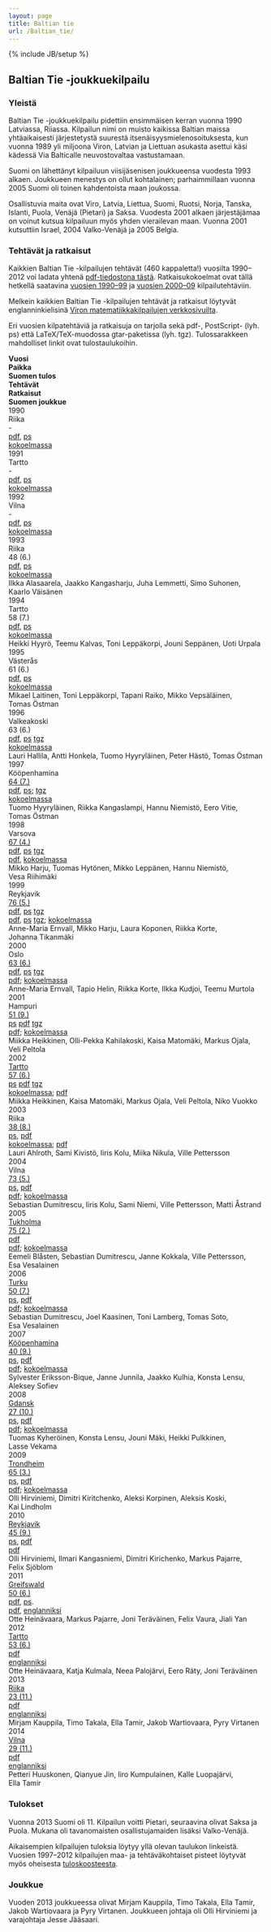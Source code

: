 ```yaml
---
layout: page
title: Baltian tie
url: /Baltian_tie/
---
```

{% include JB/setup %}

## Baltian Tie -joukkuekilpailu

### Yleistä

Baltian Tie -joukkuekilpailu pidettiin ensimmäisen kerran vuonna 1990
Latviassa, Riiassa. Kilpailun nimi on muisto kaikissa Baltian maissa
yhtäaikaisesti järjestetystä suurestä itsenäisyysmielenosoituksesta,
kun vuonna 1989 yli miljoona Viron, Latvian ja Liettuan asukasta
asettui käsi kädessä Via Balticalle neuvostovaltaa vastustamaan.

Suomi on lähettänyt kilpailuun viisijäsenisen joukkueensa vuodesta
1993 alkaen. Joukkueen menestys on ollut kohtalainen; parhaimmillaan
vuonna 2005 Suomi oli toinen kahdentoista maan joukossa.

Osallistuvia maita ovat Viro, Latvia, Liettua, Suomi, Ruotsi, Norja,
Tanska, Islanti, Puola, Venäjä (Pietari) ja Saksa. Vuodesta 2001
alkaen järjestäjämaa on voinut kutsua kilpailuun myös yhden
vierailevan maan. Vuonna 2001 kutsuttiin Israel, 2004 Valko-Venäjä ja
2005 Belgia.

### Tehtävät ja ratkaisut

Kaikkien Baltian Tie -kilpailujen tehtävät (460 kappaletta!) vuosilta
1990–2012 voi ladata yhtenä [pdf-tiedostona tästä](bwteht.pdf).
Ratkaisukokoelmat ovat tällä hetkellä saatavina
[vuosien 1990–99](Btratk1990_99.pdf) ja
[vuosien 2000–09](Btratk2000_09.pdf) kilpailutehtäviin.

Melkein kaikkien Baltian Tie -kilpailujen tehtävät ja ratkaisut
löytyvät englanninkielisinä
[Viron matematiikkakilpailujen verkkosivuilta](http://www.math.olympiaadid.ut.ee/eng/html/?id=bw).

Eri vuosien kilpatehtäviä ja ratkaisuja on tarjolla sekä pdf-,
PostScript- (lyh. ps) että LaTeX/TeX-muodossa gtar-paketissa (lyh.
tgz). Tulossarakkeen mahdolliset linkit ovat tulostaulukoihin.


<div class="row">
<div class="col-xs-1 col-md-1"><strong>Vuosi</strong></div>
<div class="col-xs-2 col-md-2"><strong>Paikka</strong></div>
<div class="col-xs-2 col-md-1"><strong>Suomen tulos</strong></div>
<div class="col-xs-3 col-md-1"><strong>Tehtävät</strong></div>
<div class="col-xs-4 col-md-2"><strong>Ratkaisut</strong></div>
<div class="col-xs-11 col-xs-offset-1 col-md-5 col-md-offset-0"><strong>Suomen joukkue</strong></div>
</div>

<div class="row">
<div class="col-xs-1 col-md-1">1990</div>
<div class="col-xs-2 col-md-2">Rii&shy;ka</div>
<div class="col-xs-2 col-md-1">-</div>
<div class="col-xs-3 col-md-1"><a href="1990/Bt1990.pdf">pdf</a>, <a href="1990/Bt1990.ps">ps</a></div>
<div class="col-xs-4 col-md-2"><a href="Btratk1990_99.pdf">koko&shy;el&shy;massa</a></div>
</div>

<div class="row">
<div class="col-xs-1 col-md-1">1991</div>
<div class="col-xs-2 col-md-2">Tart&shy;to</div>
<div class="col-xs-2 col-md-1">-</div>
<div class="col-xs-3 col-md-1"><a href="1991/Bt1991.pdf">pdf</a>, <a href="1991/Bt1991.ps">ps</a></div>
<div class="col-xs-4 col-md-2"><a href="Btratk1990_99.pdf">koko&shy;el&shy;massa</a></div>
</div>

<div class="row">
<div class="col-xs-1 col-md-1">1992</div>
<div class="col-xs-2 col-md-2">Vil&shy;na</div>
<div class="col-xs-2 col-md-1">-</div>
<div class="col-xs-3 col-md-1"><a href="1992/Bt1992.pdf">pdf</a>, <a href="1992/Bt1992.ps">ps</a></div>
<div class="col-xs-4 col-md-2"><a href="Btratk1990_99.pdf">koko&shy;el&shy;massa</a></div>
</div>

<div class="row">
<div class="col-xs-1 col-md-1">1993</div>
<div class="col-xs-2 col-md-2">Rii&shy;ka</div>
<div class="col-xs-2 col-md-1">48 (6.)</div>
<div class="col-xs-3 col-md-1"><a href="1993/Bt1993.pdf">pdf</a>, <a href="1993/Bt1993.ps">ps</a></div>
<div class="col-xs-4 col-md-2"><a href="Btratk1990_99.pdf">koko&shy;el&shy;massa</a></div>
<div class="col-xs-11 col-xs-offset-1 col-md-5 col-md-offset-0">Ilkka Alasaarela, Jaakko Kangasharju, Juha Lemmetti, Simo Suhonen, Kaarlo Väisänen</div>
</div>

<div class="row">
<div class="col-xs-1 col-md-1">1994</div>
<div class="col-xs-2 col-md-2">Tart&shy;to</div>
<div class="col-xs-2 col-md-1">58 (7.)</div>
<div class="col-xs-3 col-md-1"><a href="1994/Bt1994.pdf">pdf</a>, <a href="1994/Bt1994.ps">ps</a></div>
<div class="col-xs-4 col-md-2"><a href="Btratk1990_99.pdf">koko&shy;el&shy;massa</a></div>
<div class="col-xs-11 col-xs-offset-1 col-md-5 col-md-offset-0">Heikki Hyyrö, Teemu Kalvas, Toni Leppäkorpi, Jouni Seppänen, Uoti Urpala</div>
</div>

<div class="row">
<div class="col-xs-1 col-md-1">1995</div>
<div class="col-xs-2 col-md-2">Väs&shy;te&shy;rås</div>
<div class="col-xs-2 col-md-1">61 (6.)</div>
<div class="col-xs-3 col-md-1"><a href="1995/Bt1995.pdf">pdf</a>, <a href="1995/Bt1995.ps">ps</a></div>
<div class="col-xs-4 col-md-2"><a href="Btratk1990_99.pdf">koko&shy;el&shy;massa</a></div>
<div class="col-xs-11 col-xs-offset-1 col-md-5 col-md-offset-0">Mikael Laitinen, Toni Leppäkorpi, Tapani Raiko, Mikko Vepsäläinen, Tomas Östman</div>
</div>

<div class="row">
<div class="col-xs-1 col-md-1">1996</div>
<div class="col-xs-2 col-md-2">Valkea&shy;koski</div>
<div class="col-xs-2 col-md-1">63 (6.)</div>
<div class="col-xs-3 col-md-1"><a href="1996/Bt1996.pdf">pdf</a>, 
<a href="1996/Bt1996.ps">ps</a> <a href="1996/Bt1996.tgz">tgz</a>
</div>
<div class="col-xs-4 col-md-2"><a href="Btratk1990_99.pdf">koko&shy;el&shy;massa</a></div>
<div class="col-xs-11 col-xs-offset-1 col-md-5 col-md-offset-0">Lauri Hallila, Antti Honkela, Tuomo Hyyryläinen, Peter Hästö, Tomas Östman</div>
</div>

<div class="row">
<div class="col-xs-1 col-md-1">1997</div>
<div class="col-xs-2 col-md-2">Kööpen&shy;hamina</div>
<div class="col-xs-2 col-md-1"><a href="tulokset.html#1997">64 (7.)</a></div>
<div class="col-xs-3 col-md-1"><a href="1997/Bt1997.pdf">pdf</a>, <a href="1997/Bt1997.ps">ps</a>; <a href="1997/Bt1997.tgz">tgz</a>
</div>
<div class="col-xs-4 col-md-2"><a href="Btratk1990_99.pdf">koko&shy;el&shy;massa</a></div>
<div class="col-xs-11 col-xs-offset-1 col-md-5 col-md-offset-0">Tuomo Hyyryläinen, Riikka Kangaslampi, Hannu Niemistö, Eero Vitie, Tomas Östman</div>
</div>

<div class="row">
<div class="col-xs-1 col-md-1">1998</div>
<div class="col-xs-2 col-md-2">Var&shy;so&shy;va</div>
<div class="col-xs-2 col-md-1"><a href="tulokset.html#1998">67 (4.)</a></div>
<div class="col-xs-3 col-md-1"><a href="1998/Bt1998.pdf">pdf</a>, 
<a href="1998/Bt1998.ps">ps</a> <a href="1998/Bt1998.tgz">tgz</a>
</div>
<div class="col-xs-4 col-md-2"><a href="1998/Bt1998ratk.pdf">pdf</a>, <a href="Btratk1990_99.pdf">koko&shy;el&shy;massa</a></div>
<div class="col-xs-11 col-xs-offset-1 col-md-5 col-md-offset-0">Mikko Harju, Tuomas Hytönen, Mikko Leppänen, Hannu Niemistö, Vesa Riihimäki</div>
</div>

<div class="row">
<div class="col-xs-1 col-md-1">1999</div>
<div class="col-xs-2 col-md-2"><!--<a href="http://www.talnakonnun.is/Staerdfraedafelag/">-->Reyk&shy;ja&shy;vik</div>
<div class="col-xs-2 col-md-1"><a href="tulokset.html#1999">76 (5.)</a></div>
<div class="col-xs-3 col-md-1"><a href="1999/Bt1999.pdf">pdf</a>,
<a href="1999/Bt1999.ps">ps</a>
<a href="1999/Bt1999.tgz">tgz</a>
</div>
<div class="col-xs-4 col-md-2"><a href="1999/Bt1999ratk.pdf">pdf</a>, 
<a href="1999/Bt1999ratk.ps">ps</a>
<a href="1999/Bt1999ratk.tgz">tgz</a>; <a href="Btratk1990_99.pdf">koko&shy;el&shy;massa</a>
</div>
<div class="col-xs-11 col-xs-offset-1 col-md-5 col-md-offset-0">Anne-Maria Ernvall, Mikko Harju, Laura Koponen, Riikka Korte, Johanna Tikanmäki</div>
</div>

<div class="row">
<div class="col-xs-1 col-md-1">2000</div>
<div class="col-xs-2 col-md-2"><!--<a href="http://www.math.uio.no/~hermunn/abel/baltic.html">-->Oslo</div>
<div class="col-xs-2 col-md-1"><a href="tulokset.html#2000">63 (6.)</a></div>
<div class="col-xs-3 col-md-1"><a href="2000/Bt2000.pdf">pdf</a>, <a href="2000/Bt2000.ps">ps</a> <a href="2000/Bt2000.tgz">tgz</a></div>
<div class="col-xs-4 col-md-2"><a href="2000/Bt2000ratk.pdf">pdf</a>; <a href="Btratk2000_09.pdf">koko&shy;el&shy;massa</a></div>
<div class="col-xs-11 col-xs-offset-1 col-md-5 col-md-offset-0">Anne-Maria Ernvall, Tapio Helin, Riikka Korte, Ilkka Kudjoi, Teemu Murtola</div>
</div>

<div class="row">
<div class="col-xs-1 col-md-1">2001</div>
<div class="col-xs-2 col-md-2">Ham&shy;puri</div>
<div class="col-xs-2 col-md-1"><a href="tulokset.html#2001">51 (9.)</a></div>
<div class="col-xs-3 col-md-1"><a href="2001/Bt2001.ps">ps</a> <a href="2001/Bt2001.pdf">pdf</a>
 <a href="2001/Bt2001.tgz">tgz</a></div><div class="col-xs-4 col-md-2"><a href="2001/Bt2001ratk.pdf">pdf</a>; <a href="Btratk2000_09.pdf">koko&shy;el&shy;massa</a>
</div>
<div class="col-xs-11 col-xs-offset-1 col-md-5 col-md-offset-0">Miikka Heikkinen, Olli-Pekka Kahilakoski, Kaisa Matomäki, Markus Ojala, Veli Peltola</div>
</div>

<div class="row">
<div class="col-xs-1 col-md-1">2002</div>
<div class="col-xs-2 col-md-2"><a href="http://www.ut.ee/bw2002/">Tart&shy;to</a></div>
<div class="col-xs-2 col-md-1"><a href="tulokset.html#2002">57 (6.)</a></div>
<div class="col-xs-3 col-md-1"><a href="2002/Bt2002.ps">ps</a> <a href="2002/Bt2002.pdf">pdf</a>
 <a href="2002/Bt2002.tgz">tgz</a></div>
<div class="col-xs-4 col-md-2"><a href="Btratk2000_09.pdf">koko&shy;el&shy;massa</a>; <a href="2002/bwr2002.pdf">pdf</a></div>
<div class="col-xs-11 col-xs-offset-1 col-md-5 col-md-offset-0">Miikka Heikkinen, Kaisa Matomäki, Markus Ojala, Veli Peltola, Niko Vuokko</div>
</div>

<div class="row">
<div class="col-xs-1 col-md-1">2003</div>
<div class="col-xs-2 col-md-2">Rii&shy;ka</div>
<div class="col-xs-2 col-md-1"><a href="tulokset.html#2003">38 (8.)</a></div>
<div class="col-xs-3 col-md-1"><a href="2003/Bt2003.ps">ps</a>, <a href="2003/Bt2003.pdf">pdf</a></div>
<div class="col-xs-4 col-md-2"><a href="Btratk2000_09.pdf">koko&shy;el&shy;massa</a>; <a href="2003/bwr2003.pdf">pdf</a></div>
<div class="col-xs-11 col-xs-offset-1 col-md-5 col-md-offset-0">Lauri Ahlroth, Sami Kivistö, Iiris Kolu, Miika Nikula, Ville Pettersson</div>
</div>

<div class="row">
<div class="col-xs-1 col-md-1">2004</div>
<div class="col-xs-2 col-md-2">Vil&shy;na</div>
<div class="col-xs-2 col-md-1"><a href="tulokset.html#2004">73 (5.)</a></div>
<div class="col-xs-3 col-md-1"><a href="2004/Bt2004.ps">ps</a>, <a href="2004/Bt2004.pdf">pdf</a></div>
<div class="col-xs-4 col-md-2"><a href="bwr2004.pdf">pdf</a>; <a href="Btratk2000_09.pdf">koko&shy;el&shy;massa</a></div>
<div class="col-xs-11 col-xs-offset-1 col-md-5 col-md-offset-0">Sebastian Dumitrescu, Iiris Kolu, Sami Niemi, Ville Pettersson, Matti Åstrand</div>
</div>

<div class="row">
<div class="col-xs-1 col-md-1">2005</div>
<div class="col-xs-2 col-md-2"><a href="http://www.math.su.se/bw2005/">Tuk&shy;holma</a></div>
<div class="col-xs-2 col-md-1"><a href="tulokset.html#2005">75 (2.)</a></div>
<div class="col-xs-3 col-md-1"><a href="2005/Bt2005.pdf">pdf</a></div>
<div class="col-xs-4 col-md-2"><a href="bwr2005.pdf">pdf</a>; <a href="Btratk2000_09.pdf">koko&shy;el&shy;massa</a></div>
<div class="col-xs-11 col-xs-offset-1 col-md-5 col-md-offset-0">Eemeli Blåsten, Sebastian Dumitrescu, Janne Kokkala, Ville Pettersson, Esa Vesalainen</div>
</div>

<div class="row">
<div class="col-xs-1 col-md-1">2006</div>
<div class="col-xs-2 col-md-2"><a href="/BW2006/">Tur&shy;ku</a></div>
<div class="col-xs-2 col-md-1"><a href="tulokset.html#2006">50 (7.)</a></div>
<div class="col-xs-3 col-md-1"><a href="2006/Bt2006.ps">ps</a>, <a href="2006/Bt2006.pdf">pdf</a></div>
<div class="col-xs-4 col-md-2"><a href="bwr2006.pdf">pdf</a>; <a href="Btratk2000_09.pdf">koko&shy;el&shy;massa</a></div>
<div class="col-xs-11 col-xs-offset-1 col-md-5 col-md-offset-0">Sebastian Dumitrescu, Joel Kaasinen, Toni Lamberg, Tomas Soto, Esa Vesalainen</div>
</div>

<div class="row">
<div class="col-xs-1 col-md-1">2007</div>
<div class="col-xs-2 col-md-2"><a href="http://www.balticway07.dk/">Kööpen&shy;hamina</a></div>
<div class="col-xs-2 col-md-1"><a href="tulokset.html#2007">40 (9.)</a></div>
<div class="col-xs-3 col-md-1"><a href="2007/Bt2007.ps">ps</a>, <a href="2007/Bt2007.pdf">pdf</a></div>
<div class="col-xs-4 col-md-2"><a href="2007/Bt2007r.pdf">pdf</a>; <a href="Btratk2000_09.pdf">koko&shy;el&shy;massa</a></div>
<div class="col-xs-11 col-xs-offset-1 col-md-5 col-md-offset-0">Sylvester Eriksson-Bique, Janne Junnila, Jaakko Kulhia, Konsta Lensu, Aleksey Sofiev</div>
</div>

<div class="row">
<div class="col-xs-1 col-md-1">2008</div>
<div class="col-xs-2 col-md-2"><a href="http://mat.ug.edu.pl/balticway/">Gdansk</a></div>
<div class="col-xs-2 col-md-1"><a href="tulokset.html#2008">27 (10.)</a></div>
<div class="col-xs-3 col-md-1"><a href="2008/Bt2008.ps">ps</a>, <a href="2008/Bt2008.pdf">pdf</a></div>
<div class="col-xs-4 col-md-2"><a href="2008/Bt2008ratk.pdf">pdf</a>; <a href="Btratk2000_09.pdf">koko&shy;el&shy;massa</a></div>
<div class="col-xs-11 col-xs-offset-1 col-md-5 col-md-offset-0">Tuomas Kyheröinen, Konsta Lensu, Jouni Mäki, Heikki Pulkkinen, Lasse Vekama</div>
</div>

<div class="row">
<div class="col-xs-1 col-md-1">2009</div>
<div class="col-xs-2 col-md-2"><a href="http://bw09.no/">Trond&shy;heim</a></div>
<div class="col-xs-2 col-md-1"><a href="tulokset.html#2009">65 (3.)</a></div>
<div class="col-xs-3 col-md-1"><a href="2009/Bt2009.ps">ps</a>, <a href="2009/Bt2009.pdf">pdf</a></div>
<div class="col-xs-4 col-md-2"><a href="Bt2009ratk.pdf">pdf</a>; <a href="Btratk2000_09.pdf">koko&shy;el&shy;massa</a></div>
<div class="col-xs-11 col-xs-offset-1 col-md-5 col-md-offset-0">Olli Hirviniemi, Dimitri Kiritchenko, Aleksi Korpinen, Aleksis Koski, Kai Lindholm</div>
</div>

<div class="row">
<div class="col-xs-1 col-md-1">2010</div>
<div class="col-xs-2 col-md-2"><a href="http://www.stae.is/bw10/">Reyk&shy;ja&shy;vik</a></div>
<div class="col-xs-2 col-md-1"><a href="tulokset.html#2010">45 (9.)</a></div>
<div class="col-xs-3 col-md-1"><a href="2010/Bt2010.ps">ps</a>, <a href="2010/Bt2010.pdf">pdf</a></div>
<div class="col-xs-4 col-md-2"><a href="2010/Bt2010ratk.pdf">pdf</a></div>
<div class="col-xs-11 col-xs-offset-1 col-md-5 col-md-offset-0">Olli Hirviniemi, Ilmari Kangasniemi, Dimitri Kirichenko, Markus Pajarre, Felix Sjöblom</div>
</div>



<div class="row">
<div class="col-xs-1 col-md-1">2011</div>
<div class="col-xs-2 col-md-2"><a href="http://www.balticway-2011.de/">Greifs&shy;wald</a></div>
<div class="col-xs-2 col-md-1"><a href="http://www.balticway-2011.de/wp-content/uploads/2011/11/resultsOnlyTable.pdf">50 (6.)</a></div>
<div class="col-xs-3 col-md-1"><a href="2011/Bt2011.pdf">pdf</a>, <a href="2011/Bt2011.ps">ps</a>.</div>
<div class="col-xs-4 col-md-2"><a href="2011/Bt2011ratk.pdf">pdf</a>, <a href="http://www.balticway-2011.de/wp-content/uploads/2011/11/PSlist.pdf">eng&shy;lan&shy;niksi</a></div>
<div class="col-xs-11 col-xs-offset-1 col-md-5 col-md-offset-0">Otte Heinävaara, Markus Pajarre, Joni Teräväinen, Felix Vaura, Jiali Yan</div>
</div>

<div class="row">
<div class="col-xs-1 col-md-1">2012</div>
<div class="col-xs-2 col-md-2"><a href="http://www.bw2012.ut.ee/">Tart&shy;to</a></div>
<div class="col-xs-2 col-md-1"><a href="/Baltian_tie/2012/Bt2012res.pdf">53 (6.)</a></div>
<div class="col-xs-3 col-md-1"><a href="/Baltian_tie/2012/Bt2012teht.pdf">pdf</a></div>
<div class="col-xs-4 col-md-2"><a href="http://www.bw2012.ut.ee/bw2012problems_solutions.pdf">eng&shy;lan&shy;niksi</a></div>
<div class="col-xs-11 col-xs-offset-1 col-md-5 col-md-offset-0">Otte Heinävaara, Katja Kulmala, Neea Palojärvi, Eero Räty, Joni Teräväinen</div>
</div>

<div class="row">
<div class="col-xs-1 col-md-1">2013</div>
<div class="col-xs-2 col-md-2"><a href="http://www.bw2013.lu.lv">Rii&shy;ka</a></div>
<div class="col-xs-2 col-md-1"><a href="http://www.bw2013.lu.lv/results/">23 (11.)</a></div>
<div class="col-xs-3 col-md-1"><a href="/Baltian_tie/2013/Bt2013teht.pdf">pdf</a></div>
<div class="col-xs-4 col-md-2"><a href="/Baltian_tie/2013/Bt2013rateng.pdf">eng&shy;lan&shy;niksi</a></div>
<div class="col-xs-11 col-xs-offset-1 col-md-5 col-md-offset-0">Mirjam Kauppila, Timo Takala, Ella Tamir, Jakob Wartiovaara, Pyry Virtanen</div></div>

<div class="row">
<div class="col-xs-1 col-md-1">2014</div>
<div class="col-xs-2 col-md-2"><a href="http://mif.vu.lt/balticway2014/">Vil&shy;na</a></div>
<div class="col-xs-2 col-md-1"><a href="http://mif.vu.lt/balticway2014/wp-content/uploads/2014/07/bw2014rez.pdf">29 (11.)</a>
</div>
<div class="col-xs-3 col-md-1"><a href="/Baltian_tie/2014/BW2014teht.pdf">pdf</a></div>
<div class="col-xs-4 col-md-2"><a href="http://mif.vu.lt/balticway2014/wp-content/uploads/2014/07/bw2014solu.pdf">eng&shy;lan&shy;niksi</a></div>
<div class="col-xs-11 col-xs-offset-1 col-md-5 col-md-offset-0">Petteri Huuskonen, Qianyue Jin, Iiro Kumpulainen, Kalle Luopajärvi, Ella Tamir</div>
</div>

### Tulokset

Vuonna 2013 Suomi oli 11. Kilpailun voitti Pietari, seuraavina olivat Saksa ja Puola.
Mukana oli tavanomaisten osallistujamaiden lisäksi Valko-Venäjä.

Aikaisempien kilpailujen tuloksia löytyy yllä olevan taulukon linkeistä.
Vuosien 1997–2012 kilpailujen maa- ja tehtäväkohtaiset pisteet löytyvät myös oheisesta
[tuloskoosteesta](tulokset.html).

### Joukkue

Vuoden 2013 joukkueessa olivat Mirjam Kauppila, Timo Takala, Ella Tamir, Jakob Wartiovaara
ja Pyry Virtanen. Joukkueen johtaja oli Olli Hirviniemi ja varajohtaja Jesse Jääsaari.
